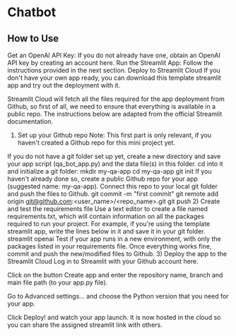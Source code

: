 # Chatbot

## How to Use
Get an OpenAI API Key: If you do not already have one, obtain an OpenAI API key by creating an account here.
Run the Streamlit App: Follow the instructions provided in the next section.
Deploy to Streamlit Cloud
If you don't have your own app ready, you can download this template streamlit app and try out the deployment with it.

Streamlit Cloud will fetch all the files required for the app deployment from Github, so first of all, we need to ensure that everything is available in a public repo. The instructions below are adapted from the official Streamlit documentation.

1) Set up your Github repo
Note: This first part is only relevant, if you haven't created a Github repo for this mini project yet.

If you do not have a git folder set up yet, create a new directory and save your app script (qa_bot_app.py) and the data file(s) in this folder. cd into it and initialize a git folder:
    mkdir my-qa-app
    cd my-qa-app
    git init
If you haven't already done so, create a public Github repo for your app (suggested name: my-qa-app). Connect this repo to your local git folder and push the files to Github.
    git commit -m "first commit"
    git remote add origin git@github.com:<user_name>/<repo_name>.git
    git push
2) Create and test the requirements file
Use a text editor to create a file named requirements.txt, which will contain information on all the packages required to run your project. For example, if you're using the template streamlit app, write the lines below in it and save it in your git folder.
streamlit
openai
Test if your app runs in a new environment, with only the packages listed in your requirements file.
Once everything works fine, commit and push the new/modified files to Github.
3) Deploy the app to the Streamlit Cloud
Log in to Streamlit with your Github account here.

Click on the button Create app and enter the repository name, branch and main file path (to your app.py file).

Go to Advanced settings... and choose the Python version that you need for your app.

Click Deploy! and watch your app launch. It is now hosted in the cloud so you can share the assigned streamlit link with others.
